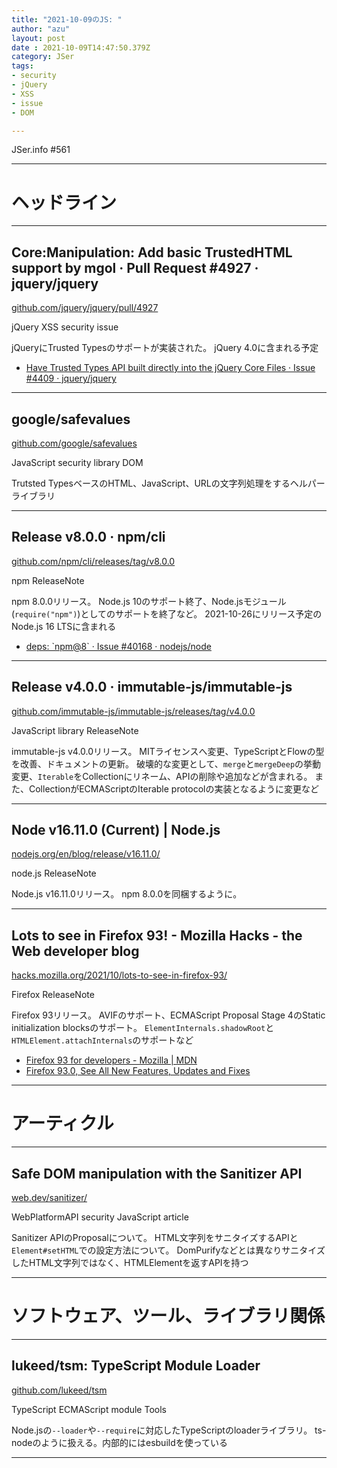 ```yaml
---
title: "2021-10-09のJS: "
author: "azu"
layout: post
date : 2021-10-09T14:47:50.379Z
category: JSer
tags:
- security
- jQuery
- XSS
- issue
- DOM

---
```


JSer.info #561

----

<h1 class="site-genre">ヘッドライン</h1>

----

## Core:Manipulation: Add basic TrustedHTML support by mgol · Pull Request #4927 · jquery/jquery
[github.com/jquery/jquery/pull/4927](https://github.com/jquery/jquery/pull/4927 "Core:Manipulation: Add basic TrustedHTML support by mgol · Pull Request #4927 · jquery/jquery")
<p class="jser-tags jser-tag-icon"><span class="jser-tag">jQuery</span> <span class="jser-tag">XSS</span> <span class="jser-tag">security</span> <span class="jser-tag">issue</span></p>

jQueryにTrusted Typesのサポートが実装された。
jQuery 4.0に含まれる予定

- [Have Trusted Types API built directly into the jQuery Core Files · Issue #4409 · jquery/jquery](https://github.com/jquery/jquery/issues/4409 "Have Trusted Types API built directly into the jQuery Core Files · Issue #4409 · jquery/jquery")

----

## google/safevalues
[github.com/google/safevalues](https://github.com/google/safevalues "google/safevalues")
<p class="jser-tags jser-tag-icon"><span class="jser-tag">JavaScript</span> <span class="jser-tag">security</span> <span class="jser-tag">library</span> <span class="jser-tag">DOM</span></p>

Trutsted TypesベースのHTML、JavaScript、URLの文字列処理をするヘルパーライブラリ


----

## Release v8.0.0 · npm/cli
[github.com/npm/cli/releases/tag/v8.0.0](https://github.com/npm/cli/releases/tag/v8.0.0 "Release v8.0.0 · npm/cli")
<p class="jser-tags jser-tag-icon"><span class="jser-tag">npm</span> <span class="jser-tag">ReleaseNote</span></p>

npm 8.0.0リリース。
Node.js 10のサポート終了、Node.jsモジュール(`require("npm")`)としてのサポートを終了など。
2021-10-26にリリース予定のNode.js 16 LTSに含まれる

- [deps: \`npm@8\` · Issue #40168 · nodejs/node](https://github.com/nodejs/node/issues/40168 "deps: \&#x60;npm@8\&#x60; · Issue #40168 · nodejs/node")

----

## Release v4.0.0 · immutable-js/immutable-js
[github.com/immutable-js/immutable-js/releases/tag/v4.0.0](https://github.com/immutable-js/immutable-js/releases/tag/v4.0.0 "Release v4.0.0 · immutable-js/immutable-js")
<p class="jser-tags jser-tag-icon"><span class="jser-tag">JavaScript</span> <span class="jser-tag">library</span> <span class="jser-tag">ReleaseNote</span></p>

immutable-js v4.0.0リリース。
MITライセンスへ変更、TypeScriptとFlowの型を改善、ドキュメントの更新。
破壊的な変更として、`merge`と`mergeDeep`の挙動変更、`Iterable`をCollectionにリネーム、APIの削除や追加などが含まれる。
また、CollectionがECMAScriptのIterable protocolの実装となるように変更など


----

## Node v16.11.0 (Current) | Node.js
[nodejs.org/en/blog/release/v16.11.0/](https://nodejs.org/en/blog/release/v16.11.0/ "Node v16.11.0 (Current) | Node.js")
<p class="jser-tags jser-tag-icon"><span class="jser-tag">node.js</span> <span class="jser-tag">ReleaseNote</span></p>

Node.js v16.11.0リリース。
npm 8.0.0を同梱するように。


----

## Lots to see in Firefox 93! - Mozilla Hacks - the Web developer blog
[hacks.mozilla.org/2021/10/lots-to-see-in-firefox-93/](https://hacks.mozilla.org/2021/10/lots-to-see-in-firefox-93/ "Lots to see in Firefox 93! - Mozilla Hacks - the Web developer blog")
<p class="jser-tags jser-tag-icon"><span class="jser-tag">Firefox</span> <span class="jser-tag">ReleaseNote</span></p>

Firefox 93リリース。
AVIFのサポート、ECMAScript Proposal Stage 4のStatic initialization blocksのサポート。
`ElementInternals.shadowRoot`と `HTMLElement.attachInternals`のサポートなど

- [Firefox 93 for developers - Mozilla | MDN](https://developer.mozilla.org/en-US/docs/Mozilla/Firefox/Releases/93 "Firefox 93 for developers - Mozilla | MDN")
- [Firefox 93.0, See All New Features, Updates and Fixes](https://www.mozilla.org/en-US/firefox/93.0/releasenotes/ "Firefox 93.0, See All New Features, Updates and Fixes")

----
<h1 class="site-genre">アーティクル</h1>

----

## Safe DOM manipulation with the Sanitizer API
[web.dev/sanitizer/](https://web.dev/sanitizer/ "Safe DOM manipulation with the Sanitizer API")
<p class="jser-tags jser-tag-icon"><span class="jser-tag">WebPlatformAPI</span> <span class="jser-tag">security</span> <span class="jser-tag">JavaScript</span> <span class="jser-tag">article</span></p>

Sanitizer APIのProposalについて。
HTML文字列をサニタイズするAPIと`Element#setHTML`での設定方法について。
DomPurifyなどとは異なりサニタイズしたHTML文字列ではなく、HTMLElementを返すAPIを持つ


----
<h1 class="site-genre">ソフトウェア、ツール、ライブラリ関係</h1>

----

## lukeed/tsm: TypeScript Module Loader
[github.com/lukeed/tsm](https://github.com/lukeed/tsm "lukeed/tsm: TypeScript Module Loader")
<p class="jser-tags jser-tag-icon"><span class="jser-tag">TypeScript</span> <span class="jser-tag">ECMAScript</span> <span class="jser-tag">module</span> <span class="jser-tag">Tools</span></p>

Node.jsの`--loader`や`--require`に対応したTypeScriptのloaderライブラリ。
ts-nodeのように扱える。内部的にはesbuildを使っている


----
